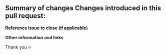 **Summary of changes**
Changes introduced in this pull request:
- 

**Reference issue to close (if applicable)**
<!-- Include the issue reference this pull request is connected to (e.g. closes #1). -->

**Other information and links**
<!-- Add any other context about the pull request here. -->


Thank you 🔥